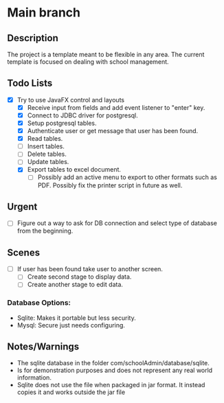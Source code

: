 # Main branch

## Description

The project is a template meant to be flexible in any area.
The current template is focused on dealing with school management.

## Todo Lists

- [x] Try to use JavaFX control and layouts
  - [x] Receive input from fields and add event listener to "enter" key.
  - [x] Connect to JDBC driver for postgresql.
  - [x] Setup postgresql tables.
  - [x] Authenticate user or get message that user has been found.
  - [x] Read tables.
  - [ ] Insert tables.
  - [ ] Delete tables.
  - [ ] Update tables.
  - [x] Export tables to excel document.
    - [ ] Possibly add an active menu to export to other formats such as PDF. Possibly fix the printer script in future as well.

## Urgent

- [ ] Figure out a way to ask for DB connection and select type of database from the beginning.

## Scenes

- [ ] If user has been found take user to another screen.
  - [ ] Create second stage to display data.
  - [ ] Create another stage to edit data.

### Database Options:
- Sqlite: Makes it portable but less security.
- Mysql: Secure just needs configuring.

## Notes/Warnings

- The sqlite database in the folder com/schoolAdmin/database/sqlite.
- Is for demonstration purposes and does not represent any real world information.
- Sqlite does not use the file when packaged in jar format. It instead copies it and works outside the jar file


